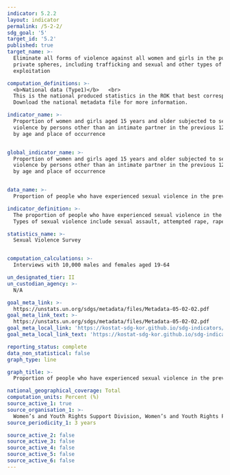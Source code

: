 ```yaml
---
indicator: 5.2.2
layout: indicator
permalink: /5-2-2/
sdg_goal: '5'
target_id: '5.2'
published: true
target_name: >-
  Eliminate all forms of violence against all women and girls in the public and
  private spheres, including trafficking and sexual and other types of
  exploitation

computation_definitions: >-
  <b>National data (Type1)</b>   <br>
  This is the national produced statistics in the ROK that best corresponds to the definition of UN SDGs indicators. <br>
  Download the national metadata file for more information.

indicator_name: >-
  Proportion of women and girls aged 15 years and older subjected to sexual
  violence by persons other than an intimate partner in the previous 12 months,
  by age and place of occurrence


global_indicator_name: >-
  Proportion of women and girls aged 15 years and older subjected to sexual
  violence by persons other than an intimate partner in the previous 12 months,
  by age and place of occurrence


data_name: >-
  Proportion of people who have experienced sexual violence in the previous 12 months

indicator_definition: >-
  The proportion of people who have experienced sexual violence in the previous 12 months.
  Types of sexual violence include sexual assault, attempted rape, rape, obscene phone calls, illegal filming, dissemination of obscene material, indecent exposure, and sexual harrassment. 

statistics_name: >-
  Sexual Violence Survey


computation_calculations: >-
  Interviews with 10,000 males and females aged 19-64 

un_designated_tier: II
un_custodian_agency: >-
  N/A 

goal_meta_link: >-
  https://unstats.un.org/sdgs/metadata/files/Metadata-05-02-02.pdf   
goal_meta_link_text: >-
  https://unstats.un.org/sdgs/metadata/files/Metadata-05-02-02.pdf   
goal_meta_local_link: 'https://kostat-sdg-kor.github.io/sdg-indicators/public/data/Metadata-05-02-02_ENG.pdf'
goal_meta_local_link_text: 'https://kostat-sdg-kor.github.io/sdg-indicators/public/data/Metadata-05-02-02_ENG.pdf'

reporting_status: complete
data_non_statistical: false
graph_type: line

graph_title: >-
  Proportion of people who have experienced sexual violence in the previous 12 months

national_geographical_coverage: Total
computation_units: Percent (%)
source_active_1: true
source_organisation_1: >-
  Women’s and Youth Rights Support Division, Women’s and Youth Rights Promotion Bureau, Ministry of Gender Equality and Family
source_periodicity_1: 3 years

source_active_2: false
source_active_3: false
source_active_4: false
source_active_5: false
source_active_6: false
---
```

